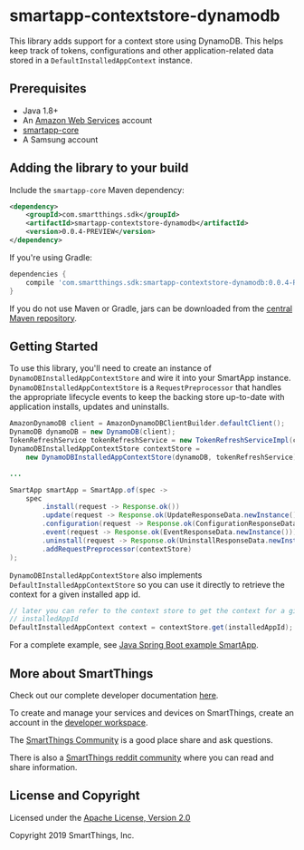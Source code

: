 # smartapp-contextstore-dynamodb

This library adds support for a context store using DynamoDB. This helps
keep track of tokens, configurations and other application-related data stored
in a `DefaultInstalledAppContext` instance.

## Prerequisites

* Java 1.8+
* An [Amazon Web Services](https://aws.amazon.com/) account
* [smartapp-core](../smartapp-core)
* A Samsung account

## Adding the library to your build

Include the `smartapp-core` Maven dependency:

```xml
<dependency>
    <groupId>com.smartthings.sdk</groupId>
    <artifactId>smartapp-contextstore-dynamodb</artifactId>
    <version>0.0.4-PREVIEW</version>
</dependency>
```

If you're using Gradle:

```gradle
dependencies {
    compile 'com.smartthings.sdk:smartapp-contextstore-dynamodb:0.0.4-PREVIEW'
}
```

If you do not use Maven or Gradle, jars can be downloaded from the
[central Maven repository](https://search.maven.org/search?q=g:com.smartthings.sdk%20a:smartapp-contextstore-dynamodb).

## Getting Started

To use this library, you'll need to create an instance of
`DynamoDBInstalledAppContextStore` and wire it into your SmartApp instance.
`DynamoDBInstalledAppContextStore` is a `RequestPreprocessor` that handles
the appropriate lifecycle events to keep the backing store up-to-date with
application installs, updates and uninstalls.

```java
AmazonDynamoDB client = AmazonDynamoDBClientBuilder.defaultClient();
DynamoDB dynamoDB = new DynamoDB(client);
TokenRefreshService tokenRefreshService = new TokenRefreshServiceImpl(clientId, clientSecret);
DynamoDBInstalledAppContextStore contextStore =
    new DynamoDBInstalledAppContextStore(dynamoDB, tokenRefreshService);

...

SmartApp smartApp = SmartApp.of(spec ->
    spec
        .install(request -> Response.ok())
        .update(request -> Response.ok(UpdateResponseData.newInstance()))
        .configuration(request -> Response.ok(ConfigurationResponseData.newInstance()))
        .event(request -> Response.ok(EventResponseData.newInstance()))
        .uninstall(request -> Response.ok(UninstallResponseData.newInstance()))
        .addRequestPreprocessor(contextStore)
);
```

`DynamoDBInstalledAppContextStore` also implements
`DefaultInstalledAppContextStore` so you can use it directly to retrieve the
context for a given installed app id.

```java
// later you can refer to the context store to get the context for a given
// installedAppId
DefaultInstalledAppContext context = contextStore.get(installedAppId);
```

For a complete example, see [Java Spring Boot example SmartApp](/examples/java-springboot-smartapp).

## More about SmartThings

Check out our complete developer documentation [here](https://developer-preview.smartthings.com).

To create and manage your services and devices on SmartThings, create an account in the
[developer workspace](https://devworkspace.developer.samsung.com/).

The [SmartThings Community](https://community.smartthings.com/c/developers/) is a good place share and
ask questions.

There is also a [SmartThings reddit community](https://www.reddit.com/r/SmartThings/) where you
can read and share information.

## License and Copyright

Licensed under the [Apache License, Version 2.0](https://www.apache.org/licenses/LICENSE-2.0)

Copyright 2019 SmartThings, Inc.
